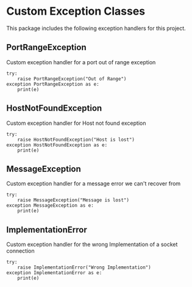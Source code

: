 # Custom Exception Classes

This package includes the following exception handlers for this
project.

## PortRangeException

Custom exception handler for a port out of range exception

    try:
        raise PortRangeException("Out of Range")
    exception PortRangeException as e:
        print(e)

## HostNotFoundException

Custom exception handler for Host not found exception

    try:
        raise HostNotFoundException("Host is lost")
    exception HostNotFoundException as e:
        print(e)

## MessageException

Custom exception handler for a message error we can't recover from

    try:
        raise MessageException("Message is lost")
    exception MessageException as e:
        print(e)

## ImplementationError

Custom exception handler for the wrong Implementation of a socket connection

    try:
        raise ImplementationError("Wrong Implementation")
    exception ImplementationError as e:
        print(e)